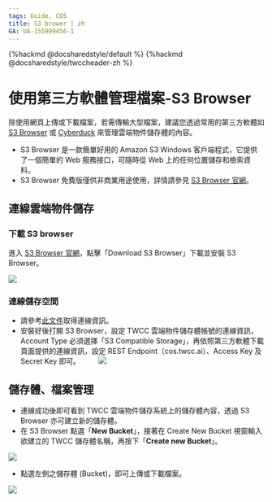 ```yaml
---
tags: Guide, COS
title: S3 brower | zh
GA: UA-155999456-1
---
```


{%hackmd @docsharedstyle/default %}
{%hackmd @docsharedstyle/twccheader-zh %}

# 使用第三方軟體管理檔案-S3 Browser

除使用網頁上傳或下載檔案，若需傳輸大型檔案，建議您透過常用的第三方軟體如 [S3 Browser](http://s3browser.com/) 或 [Cyberduck](https://cyberduck.io/) 來管理雲端物件儲存體的內容。


* S3 Browser 是一款簡單好用的 Amazon S3 Windows 客戶端程式，它提供了一個簡單的 Web 服務接口，可隨時從 Web 上的任何位置儲存和檢索資料。
* S3 Browser 免費版僅供非商業用途使用，詳情請參見 [S3 Browser 官網](http://s3browser.com/)。

## 連線雲端物件儲存

### 下載 S3 browser

進入 [S3 Browser 官網](http://s3browser.com/)，點擊「Download S3 Browser」下載並安裝 S3 Browser。

![](https://cos.twcc.ai/SYS-MANUAL/uploads/upload_0d02ac87a4e07204c391baf0257d4e85.png)

### 連線儲存空間

- 請參考[此文件](https://man.twcc.ai/@preview-twccdocs/guide-cos-connect-info-zh)取得連線資訊。
- 安裝好後打開 S3 Browser，設定 TWCC 雲端物件儲存體帳號的連線資訊，Account Type 必須選擇「S3 Compatible Storage」，再依照第三方軟體下載頁面提供的連線資訊，設定 REST Endpoint（cos.twcc.ai）、Access Key 及 Secret Key 即可。
　　
![](https://cos.twcc.ai/SYS-MANUAL/uploads/upload_b656bd68c28442741aeaa3b2760c0eeb.png)


## 儲存體、檔案管理

* 連線成功後即可看到 TWCC 雲端物件儲存系統上的儲存體內容，透過 S3 Browser 亦可建立新的儲存體。
* 在 S3 Browser 點選「**New Bucket**」，接著在 Create New Bucket 視窗輸入 欲建立的 TWCC 儲存體名稱，再按下「**Create new Bucket**」。

![](https://cos.twcc.ai/SYS-MANUAL/uploads/upload_07f90f276605abca62b538a6b76c42f4.png)

* 點選左側之儲存體 (Bucket)，即可上傳或下載檔案。

![](https://cos.twcc.ai/SYS-MANUAL/uploads/upload_3efb2b8eefb6fb44125f06ca211de9d0.png)